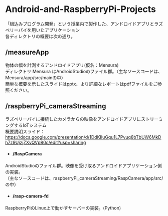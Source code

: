 # Android-and-RaspberryPi-Projects
「組込みプログラム開発」という授業内で製作した、アンドロイドアプリとラズベリーパイを用いたアプリケーション  
各ディレクトリの概要は次の通り。

## /measureApp
物体の幅を計測するアンドロイドアプリ(仮名：Mensura)  
ディレクトリ Mensura はAndroidStudioのファイル群。（主なソースコードは、Mensura/app/src/mainの中）  
簡単な概要を示したスライドはpptx、より詳細なレポートはpdfファイルをご参照ください。

## /raspberryPi_cameraStreaming
ラズベリーパイに接続したカメラからの映像をアンドロイドアプリにストリーミングするIoTシステム  
概要説明スライド：https://docs.google.com/presentation/d/1DdKIIuGqu1L7Pvuq8bTbUW6MkDh7z9UjzjZXvQVp80c/edit?usp=sharing

  * #### /RaspCamera
  AndroidStudioのファイル群。映像を受け取るアンドロイドアプリケーション側の実装。  
  （主なソースコードは、raspberryPi_cameraStreaming/RaspCamera/app/src/の中）
  
  * #### /rasp-camera-fd
  RaspberryPiのLinux上で動かすサーバーの実装。(Python)
